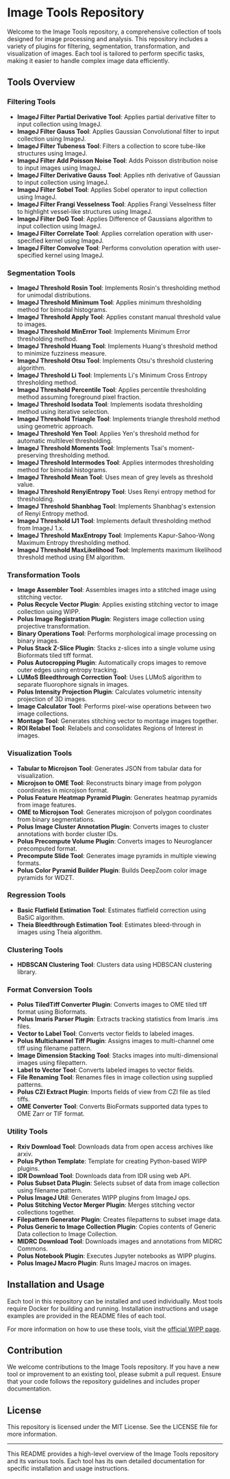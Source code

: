 # Image Tools Repository

Welcome to the Image Tools repository, a comprehensive collection of tools designed for image processing and analysis. This repository includes a variety of plugins for filtering, segmentation, transformation, and visualization of images. Each tool is tailored to perform specific tasks, making it easier to handle complex image data efficiently.

## Tools Overview

### Filtering Tools
- **ImageJ Filter Partial Derivative Tool**: Applies partial derivative filter to input collection using ImageJ.
- **ImageJ Filter Gauss Tool**: Applies Gaussian Convolutional filter to input collection using ImageJ.
- **ImageJ Filter Tubeness Tool**: Filters a collection to score tube-like structures using ImageJ.
- **ImageJ Filter Add Poisson Noise Tool**: Adds Poisson distribution noise to input images using ImageJ.
- **ImageJ Filter Derivative Gauss Tool**: Applies nth derivative of Gaussian to input collection using ImageJ.
- **ImageJ Filter Sobel Tool**: Applies Sobel operator to input collection using ImageJ.
- **ImageJ Filter Frangi Vesselness Tool**: Applies Frangi Vesselness filter to highlight vessel-like structures using ImageJ.
- **ImageJ Filter DoG Tool**: Applies Difference of Gaussians algorithm to input collection using ImageJ.
- **ImageJ Filter Correlate Tool**: Applies correlation operation with user-specified kernel using ImageJ.
- **ImageJ Filter Convolve Tool**: Performs convolution operation with user-specified kernel using ImageJ.

### Segmentation Tools
- **ImageJ Threshold Rosin Tool**: Implements Rosin's thresholding method for unimodal distributions.
- **ImageJ Threshold Minimum Tool**: Applies minimum thresholding method for bimodal histograms.
- **ImageJ Threshold Apply Tool**: Applies constant manual threshold value to images.
- **ImageJ Threshold MinError Tool**: Implements Minimum Error thresholding method.
- **ImageJ Threshold Huang Tool**: Implements Huang's threshold method to minimize fuzziness measure.
- **ImageJ Threshold Otsu Tool**: Implements Otsu's threshold clustering algorithm.
- **ImageJ Threshold Li Tool**: Implements Li's Minimum Cross Entropy thresholding method.
- **ImageJ Threshold Percentile Tool**: Applies percentile thresholding method assuming foreground pixel fraction.
- **ImageJ Threshold Isodata Tool**: Implements isodata thresholding method using iterative selection.
- **ImageJ Threshold Triangle Tool**: Implements triangle threshold method using geometric approach.
- **ImageJ Threshold Yen Tool**: Applies Yen's threshold method for automatic multilevel thresholding.
- **ImageJ Threshold Moments Tool**: Implements Tsai's moment-preserving thresholding method.
- **ImageJ Threshold Intermodes Tool**: Applies intermodes thresholding method for bimodal histograms.
- **ImageJ Threshold Mean Tool**: Uses mean of grey levels as threshold value.
- **ImageJ Threshold RenyiEntropy Tool**: Uses Renyi entropy method for thresholding.
- **ImageJ Threshold Shanbhag Tool**: Implements Shanbhag's extension of Renyi Entropy method.
- **ImageJ Threshold IJ1 Tool**: Implements default thresholding method from ImageJ 1.x.
- **ImageJ Threshold MaxEntropy Tool**: Implements Kapur-Sahoo-Wong Maximum Entropy thresholding method.
- **ImageJ Threshold MaxLikelihood Tool**: Implements maximum likelihood threshold method using EM algorithm.

### Transformation Tools
- **Image Assembler Tool**: Assembles images into a stitched image using stitching vector.
- **Polus Recycle Vector Plugin**: Applies existing stitching vector to image collection using WIPP.
- **Polus Image Registration Plugin**: Registers image collection using projective transformation.
- **Binary Operations Tool**: Performs morphological image processing on binary images.
- **Polus Stack Z-Slice Plugin**: Stacks z-slices into a single volume using Bioformats tiled tiff format.
- **Polus Autocropping Plugin**: Automatically crops images to remove outer edges using entropy tracking.
- **LUMoS Bleedthrough Correction Tool**: Uses LUMoS algorithm to separate fluorophore signals in images.
- **Polus Intensity Projection Plugin**: Calculates volumetric intensity projection of 3D images.
- **Image Calculator Tool**: Performs pixel-wise operations between two image collections.
- **Montage Tool**: Generates stitching vector to montage images together.
- **ROI Relabel Tool**: Relabels and consolidates Regions of Interest in images.

### Visualization Tools
- **Tabular to Microjson Tool**: Generates JSON from tabular data for visualization.
- **Microjson to OME Tool**: Reconstructs binary image from polygon coordinates in microjson format.
- **Polus Feature Heatmap Pyramid Plugin**: Generates heatmap pyramids from image features.
- **OME to Microjson Tool**: Generates microjson of polygon coordinates from binary segmentations.
- **Polus Image Cluster Annotation Plugin**: Converts images to cluster annotations with border cluster IDs.
- **Polus Precompute Volume Plugin**: Converts images to Neuroglancer precomputed format.
- **Precompute Slide Tool**: Generates image pyramids in multiple viewing formats.
- **Polus Color Pyramid Builder Plugin**: Builds DeepZoom color image pyramids for WDZT.

### Regression Tools
- **Basic Flatfield Estimation Tool**: Estimates flatfield correction using BaSiC algorithm.
- **Theia Bleedthrough Estimation Tool**: Estimates bleed-through in images using Theia algorithm.

### Clustering Tools
- **HDBSCAN Clustering Tool**: Clusters data using HDBSCAN clustering library.

### Format Conversion Tools
- **Polus TiledTiff Converter Plugin**: Converts images to OME tiled tiff format using Bioformats.
- **Polus Imaris Parser Plugin**: Extracts tracking statistics from Imaris .ims files.
- **Vector to Label Tool**: Converts vector fields to labeled images.
- **Polus Multichannel Tiff Plugin**: Assigns images to multi-channel ome tiff using filename pattern.
- **Image Dimension Stacking Tool**: Stacks images into multi-dimensional images using filepattern.
- **Label to Vector Tool**: Converts labeled images to vector fields.
- **File Renaming Tool**: Renames files in image collection using supplied patterns.
- **Polus CZI Extract Plugin**: Imports fields of view from CZI file as tiled tiffs.
- **OME Converter Tool**: Converts BioFormats supported data types to OME Zarr or TIF format.

### Utility Tools
- **Rxiv Download Tool**: Downloads data from open access archives like arxiv.
- **Polus Python Template**: Template for creating Python-based WIPP plugins.
- **IDR Download Tool**: Downloads data from IDR using web API.
- **Polus Subset Data Plugin**: Selects subset of data from image collection using filename pattern.
- **Polus ImageJ Util**: Generates WIPP plugins from ImageJ ops.
- **Polus Stitching Vector Merger Plugin**: Merges stitching vector collections together.
- **Filepattern Generator Plugin**: Creates filepatterns to subset image data.
- **Polus Generic to Image Collection Plugin**: Copies contents of Generic Data collection to Image Collection.
- **MIDRC Download Tool**: Downloads images and annotations from MIDRC Commons.
- **Polus Notebook Plugin**: Executes Jupyter notebooks as WIPP plugins.
- **Polus ImageJ Macro Plugin**: Runs ImageJ macros on images.

## Installation and Usage

Each tool in this repository can be installed and used individually. Most tools require Docker for building and running. Installation instructions and usage examples are provided in the README files of each tool.

For more information on how to use these tools, visit the [official WIPP page](https://isg.nist.gov/deepzoomweb/software/wipp).

## Contribution

We welcome contributions to the Image Tools repository. If you have a new tool or improvement to an existing tool, please submit a pull request. Ensure that your code follows the repository guidelines and includes proper documentation.

## License

This repository is licensed under the MIT License. See the LICENSE file for more information.

---

This README provides a high-level overview of the Image Tools repository and its various tools. Each tool has its own detailed documentation for specific installation and usage instructions.